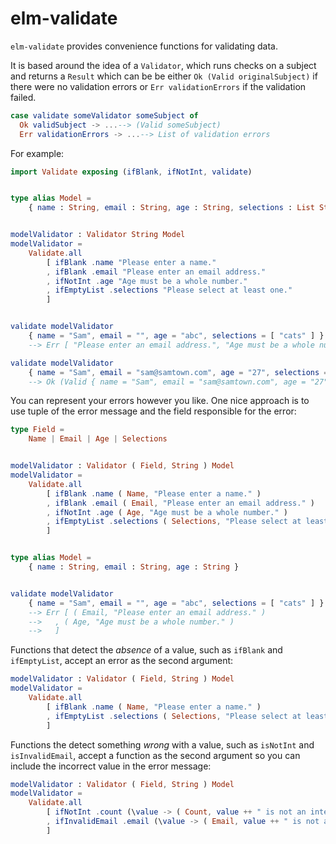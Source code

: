 # elm-validate

`elm-validate` provides convenience functions for validating data.

It is based around the idea of a `Validator`, which runs checks on a
subject and returns a `Result` which can be be either `Ok (Valid originalSubject)`
if there were no validation errors or `Err validationErrors` if the
validation failed.

```elm
case validate someValidator someSubject of
  Ok validSubject -> ...--> (Valid someSubject)
  Err validationErrors -> ...--> List of validation errors
```

For example:

```elm
import Validate exposing (ifBlank, ifNotInt, validate)


type alias Model =
    { name : String, email : String, age : String, selections : List String }


modelValidator : Validator String Model
modelValidator =
    Validate.all
        [ ifBlank .name "Please enter a name."
        , ifBlank .email "Please enter an email address."
        , ifNotInt .age "Age must be a whole number."
        , ifEmptyList .selections "Please select at least one."
        ]


validate modelValidator
    { name = "Sam", email = "", age = "abc", selections = [ "cats" ] }
    --> Err [ "Please enter an email address.", "Age must be a whole number." ]

validate modelValidator
    { name = "Sam", email = "sam@samtown.com", age = "27", selections = [ "cats" ] }
    --> Ok (Valid { name = "Sam", email = "sam@samtown.com", age = "27", selections = [ "cats" ] })

```

You can represent your errors however you like. One nice approach is to use
tuple of the error message and the field responsible for the error:

```elm
type Field =
    Name | Email | Age | Selections


modelValidator : Validator ( Field, String ) Model
modelValidator =
    Validate.all
        [ ifBlank .name ( Name, "Please enter a name." )
        , ifBlank .email ( Email, "Please enter an email address." )
        , ifNotInt .age ( Age, "Age must be a whole number." )
        , ifEmptyList .selections ( Selections, "Please select at least one." )
        ]


type alias Model =
    { name : String, email : String, age : String }


validate modelValidator
    { name = "Sam", email = "", age = "abc", selections = [ "cats" ] }
    --> Err [ ( Email, "Please enter an email address." )
    -->   , ( Age, "Age must be a whole number." )
    -->   ]
```

Functions that detect the _absence_ of a value, such as `ifBlank` and `ifEmptyList`, accept an error as the second argument:

```elm
modelValidator : Validator ( Field, String ) Model
modelValidator =
    Validate.all
        [ ifBlank .name ( Name, "Please enter a name." )
        , ifEmptyList .selections ( Selections, "Please select at least one." )
        ]
```

Functions the detect something _wrong_ with a value, such as `isNotInt` and `isInvalidEmail`, accept a function as the second argument so you can include the incorrect value in the error message:

```elm
modelValidator : Validator ( Field, String ) Model
modelValidator =
    Validate.all
        [ ifNotInt .count (\value -> ( Count, value ++ " is not an integer." ))
        , ifInvalidEmail .email (\value -> ( Email, value ++ " is not a valid email address." ))
        ]
```
